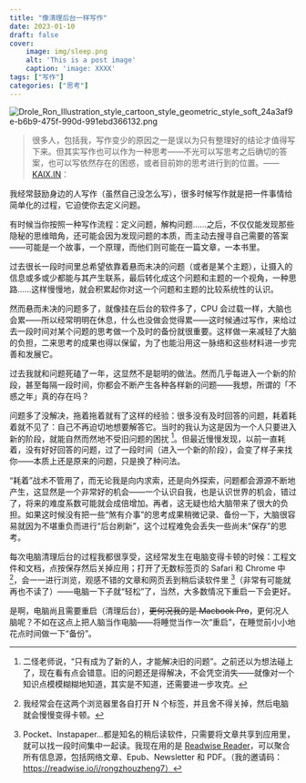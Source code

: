 ```yaml
---
title: "像清理后台一样写作"
date: 2023-01-10
draft: false
cover:
    image: img/sleep.png
    alt: 'This is a post image'
    caption: 'image: XXXX'
tags: ["写作"]
categories: ["思考"]
---
```

![Drole_Ron_Illustration_style_cartoon_style_geometric_style_soft_24a3af9e-b6b9-475f-990d-991ebd366132.png](https://obsidian-dro-0203-1315001739.cos.ap-guangzhou.myqcloud.com/%E5%88%9D%E6%AD%A5%E5%9B%BE%E5%BA%8A/Pic/202301040001026.png)

> 很多人，包括我，写作变少的原因之一是误以为只有整理好的结论才值得写下来。但其实写作也可以作为一种思考——不光可以写思考之后确切的答案，也可以写依然存在的困惑，或者目前妳的思考进行到的位置。——[KAIX.IN](https://kaix.in/2023/0108-answer/)：

我经常鼓励身边的人写作（虽然自己没怎么写），很多时候写作就是把一件事情给简单化的过程，它迫使你去定义问题。

有时候当你按照一种写作流程：定义问题，解构问题......之后，不仅仅能发现那些隐秘的思维暗角，还可能会因为发现问题的本质，而主动去搜寻自己需要的答案——可能是一个故事，一个原理，而他们则可能在一篇文章，一本书里。

过去很长一段时间里总希望依靠着悬而未决的问题（或者是某个主题），让摄入的信息或多或少都能与其产生联系，最后转化成这个问题和主题的一个视角，一种思路......这样慢慢地，就会积累起你对这一个问题和主题的比较系统性的认识。

然而悬而未决的问题多了，就像挂在后台的软件多了，CPU 会过载一样，大脑也会累——所以经常明明在休息，什么也没做会觉得累——这时候通过写作，来给过去一段时间对某个问题的思考做一个及时的备份就很重要。这样做一来减轻了大脑的负担，二来思考的成果也得以保留，为了也能沿用这一脉络和这些材料进一步完善和发展它。

过去我就和问题死磕了一年，这显然不是聪明的做法。然而几乎每进入一个新的阶段，甚至每隔一段时间，你都会不断产生各种各样新的问题——我想，所谓的「不惑之年」真的存在吗？

问题多了没解决，拖着拖着就有了这样的经验：很多没有及时回答的问题，耗着耗着就不见了：自己不再迫切地想要解答它。当时的我认为这是因为一个人只要进入新的阶段，就能自然而然地不受旧问题的困扰 [^1]。但最近慢慢发现，以前一直耗着，没有好好回答的问题，过了一段时间（进入一个新的阶段），会变了样子来找你——本质上还是原来的问题，只是换了种问法。

“耗着”战术不管用了，而无论我是向内求索，还是向外探索，问题都会源源不断地产生，这显然是一个非常好的机会——一个认识自我，也是认识世界的机会，错过了，将来的难度系数可能就会成倍增加。再者，这无疑也给大脑带来了很大的负担。如果这时候没有把一些“煞有介事”的思考成果稍微记录、备份一下，大脑很容易就因为不堪重负而进行“后台刷新”，这个过程难免会丢失一些尚未“保存”的思考。

每次电脑清理后台的过程我都很享受，这经常发生在电脑变得卡顿的时候：工程文件和文档，点按保存然后关掉应用；打开了无数标签页的 Safari 和 Chrome 中 [^2]，会一一进行浏览，观感不错的文章和网页丢到稍后读软件里 [^3]（非常有可能就再也不读了）——电脑一下子就“轻松”了，当然，大多数情况下重启一下会更好。

是啊，电脑尚且需要重启（清理后台），~~更何况我的是 Macbook Pro~~，更何况人脑呢？不如在这点上把人脑当作电脑——将睡觉当作一次“重启”，在睡觉前小小地花点时间做一下“备份”。





[^1]: 二怪老师说，“只有成为了新的人，才能解决旧的问题”。之前还以为想法碰上了，现在看有点会错意。旧的问题还是得解决，不会凭空消失——就像对一个知识点模模糊糊地知道，其实是不知道，还需要进一步攻克。
[^2]: 我经常会在这两个浏览器里各自打开 N 个标签，并且舍不得关掉，然后电脑就会慢慢变得卡顿。
[^3]: Pocket、Instapaper...都是知名的稍后读软件，只需要将文章共享到应用里，就可以找一段时间集中一起读。我现在用的是 [Readwise Reader](https://read.readwise.io/home)，可以聚合所有信息源，包括网络文章、Epub、Newsletter 和 PDF。（我的邀请码：https://readwise.io/i/rongzhouzheng7）
